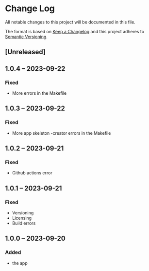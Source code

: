 # Change Log
All notable changes to this project will be documented in this file.

The format is based on [Keep a Changelog](http://keepachangelog.com/)
and this project adheres to [Semantic Versioning](http://semver.org/).

## [Unreleased]

## 1.0.4 – 2023-09-22
### Fixed
* More errors in the Makefile

## 1.0.3 – 2023-09-22
### Fixed
* More app skeleton -creator errors in the Makefile

## 1.0.2 – 2023-09-21
### Fixed
* Github actions error

## 1.0.1 – 2023-09-21
### Fixed
* Versioning
* Licensing
* Build errors

## 1.0.0 – 2023-09-20
### Added
* the app

